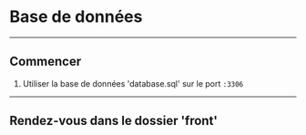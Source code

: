 # Base de données

-----------------
## Commencer  

1. Utiliser la base de données 'database.sql' sur le port `````:3306`````  
-----------------

## Rendez-vous dans le dossier 'front'
